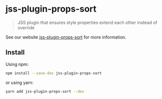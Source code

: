 # jss-plugin-props-sort

> JSS plugin that ensures style properties extend each other instead of override

See our website [jss-plugin-props-sort](https://cssinjs.org/jss-plugin-props-sort?v=v10.0.0-alpha.8) for more information.

## Install

Using npm:

```sh
npm install --save-dev jss-plugin-props-sort
```

or using yarn:

```sh
yarn add jss-plugin-props-sort --dev
```
